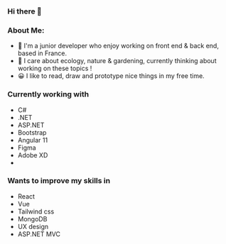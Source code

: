 ### Hi there 👋

###  About Me:

- 🏦 I'm a junior developer who enjoy working on front end & back end, based in France.
- 🌱 I care about ecology, nature & gardening, currently thinking about working on these topics !
- 😀 I like to read, draw and prototype nice things in my free time.

### Currently working with 

- C# 
- .NET
- ASP.NET
- Bootstrap
- Angular 11
- Figma 
- Adobe XD
- 

### Wants to improve my skills in 

- React
- Vue
- Tailwind css
- MongoDB
- UX design
- ASP.NET MVC
